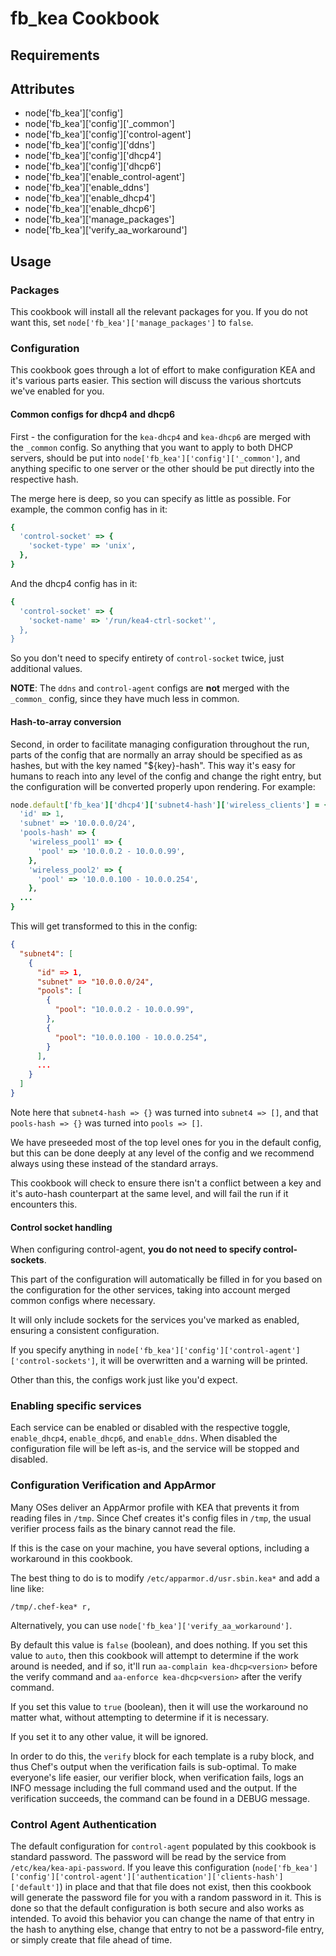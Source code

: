 fb_kea Cookbook
===============

Requirements
------------

Attributes
----------
* node['fb_kea']['config']
* node['fb_kea']['config']['_common']
* node['fb_kea']['config']['control-agent']
* node['fb_kea']['config']['ddns']
* node['fb_kea']['config']['dhcp4']
* node['fb_kea']['config']['dhcp6']
* node['fb_kea']['enable_control-agent']
* node['fb_kea']['enable_ddns']
* node['fb_kea']['enable_dhcp4']
* node['fb_kea']['enable_dhcp6']
* node['fb_kea']['manage_packages']
* node['fb_kea']['verify_aa_workaround']

Usage
-----

### Packages

This cookbook will install all the relevant packages for you. If you do not
want this, set `node['fb_kea']['manage_packages']` to `false`.

### Configuration

This cookbook goes through a lot of effort to make configuration KEA and it's
various parts easier. This section will discuss the various shortcuts we've
enabled for you.

#### Common configs for dhcp4 and dhcp6

First - the configuration for the `kea-dhcp4` and `kea-dhcp6` are merged with
the `_common` config. So anything that you want to apply to both DHCP servers,
should be put into `node['fb_kea']['config']['_common']`, and anything specific
to one server or the other should be put directly into the respective hash.

The merge here is deep, so you can specify as little as possible. For example,
the common config has in it:

```ruby
{
  'control-socket' => {
    'socket-type' => 'unix',
  },
}
```

And the dhcp4 config has in it:

```ruby
{
  'control-socket' => {
    'socket-name' => '/run/kea4-ctrl-socket'',
  },
}
```

So you don't need to specify entirety of `control-socket` twice, just
additional values.

**NOTE**: The `ddns` and `control-agent` configs are **not** merged with the
`_common_` config, since they have much less in common.

#### Hash-to-array conversion

Second, in order to facilitate managing configuration throughout the run, parts
of the config that are normally an array should be specified as as hashes, but
with the key named "${key}-hash". This way it's easy for humans to reach into
any level of the config and change the right entry, but the configuration will
be converted properly upon rendering. For example:

```ruby
node.default['fb_kea']['dhcp4']['subnet4-hash']['wireless_clients'] = {
  'id' => 1,
  'subnet' => '10.0.0.0/24',
  'pools-hash' => {
    'wireless_pool1' => {
      'pool' => '10.0.0.2 - 10.0.0.99',
    },
    'wireless_pool2' => {
      'pool' => '10.0.0.100 - 10.0.0.254',
    },
  ...
}
```

This will get transformed to this in the config:

```json
{
  "subnet4": [
    {
      "id" => 1,
      "subnet" => "10.0.0.0/24",
      "pools": [
        {
          "pool": "10.0.0.2 - 10.0.0.99",
        },
        {
          "pool": "10.0.0.100 - 10.0.0.254",
        }
      ],
      ...
    }
  ]
}
```

Note here that `subnet4-hash => {}` was turned into `subnet4 => []`, and that
`pools-hash => {}` was turned into `pools => []`.

We have preseeded most of the top level ones for you in the default config, but
this can be done deeply at any level of the config and we recommend always
using these instead of the standard arrays.

This cookbook will check to ensure there isn't a conflict between a key and
it's auto-hash counterpart at the same level, and will fail the run if it
encounters this.

#### Control socket handling

When configuring control-agent, **you do not need to specify control-sockets**.

This part of the configuration will automatically be filled in for you based on
the configuration for the other services, taking into account merged common
configs where necessary.

It will only include sockets for the services you've marked as enabled,
ensuring a consistent configuration.

If you specify anything in
`node['fb_kea']['config']['control-agent']['control-sockets']`, it will be
overwritten and a warning will be printed.

Other than this, the configs work just like you'd expect.

### Enabling specific services

Each service can be enabled or disabled with the respective toggle,
`enable_dhcp4`, `enable_dhcp6`, and `enable_ddns`. When disabled the
configuration file will be left as-is, and the service will be stopped and
disabled.

### Configuration Verification and AppArmor

Many OSes deliver an AppArmor profile with KEA that prevents it from reading
files in `/tmp`. Since Chef creates it's config files in `/tmp`, the usual
verifier process fails as the binary cannot read the file.

If this is the case on your machine, you have several options, including a
workaround in this cookbook.

The best thing to do is to modify `/etc/apparmor.d/usr.sbin.kea*` and add a
line like:

```text
/tmp/.chef-kea* r,
```

Alternatively, you can use `node['fb_kea']['verify_aa_workaround']`.

By default this value is `false` (boolean), and does nothing. If you set this
value to `auto`, then this cookbook will attempt to determine if the work
around is needed, and if so, it'll run `aa-complain kea-dhcp<version>` before
the verify command and `aa-enforce kea-dhcp<version>` after the verify command.

If you set this value to `true` (boolean), then it will use the workaround no
matter what, without attempting to determine if it is necessary.

If you set it to any other value, it will be ignored.

In order to do this, the `verify` block for each template is a ruby block, and
thus Chef's output when the verification fails is sub-optimal. To make
everyone's life easier, our verifier block, when verification fails, logs an
INFO message including the full command used and the output. If the
verification succeeds, the command can be found in a DEBUG message.

### Control Agent Authentication

The default configuration for `control-agent` populated by this cookbook is
standard password. The password will be read by the service from
`/etc/kea/kea-api-password`. If you leave this configuration
(`node['fb_kea']['config']['control-agent']['authentication']['clients-hash']['default']`)
in place and that that file does not exist, then this cookbook will generate
the password file for you with a random password in it. This is done so that
the default configuration is both secure and also works as intended. To avoid
this behavior you can change the name of that entry in the hash to anything
else, change that entry to not be a password-file entry, or simply create that
file ahead of time.
